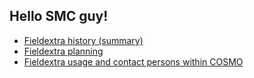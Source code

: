 ## Hello SMC guy!

* [Fieldextra history (summary)][history]
* [Fieldextra planning][planning]
* [Fieldextra usage and contact persons within COSMO][usage]


[history]: https://github.com/MeteoSwiss-APN/fieldextra-wiki/wiki/History
[planning]: https://github.com/MeteoSwiss-APN/fieldextra-wiki/wiki/Planning
[usage]: https://github.com/MeteoSwiss-APN/fieldextra-wiki/wiki/Usage
